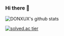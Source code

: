 ### Hi there 👋

![DONXUX's github stats](https://github-readme-stats.vercel.app/api?username=DONXUX&show_icons=true)

[![solved.ac tier](http://mazassumnida.wtf/api/generate_badge?boj=ldu2175)](https://solved.ac/ldu2175)


<!--
**DONXUX/DONXUX** is a ✨ _special_ ✨ repository because its `README.md` (this file) appears on your GitHub profile.

Here are some ideas to get you started:

- 🔭 I’m currently working on ...
- 🌱 I’m currently learning ...
- 👯 I’m looking to collaborate on ...
- 🤔 I’m looking for help with ...
- 💬 Ask me about ...
- 📫 How to reach me: ...
- 😄 Pronouns: ...
- ⚡ Fun fact: ...
-->
